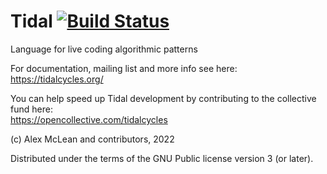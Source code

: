 
Tidal [![Build Status](https://github.com/tidalcycles/Tidal/workflows/ci/badge.svg)](https://github.com/tidalcycles/Tidal/actions)
=====

Language for live coding algorithmic patterns

For documentation, mailing list and more info see here:  
  https://tidalcycles.org/

You can help speed up Tidal development by contributing to the collective fund here:  
  https://opencollective.com/tidalcycles

(c) Alex McLean and contributors, 2022

Distributed under the terms of the GNU Public license version 3 (or later).

